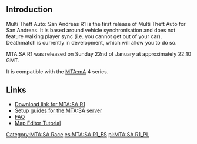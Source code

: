 Introduction
------------

Multi Theft Auto: San Andreas R1 is the first release of Multi Theft Auto for San Andreas. It is based around vehicle synchronisation and does not feature walking player sync (i.e. you cannot get out of your car). Deathmatch is currently in development, which will allow you to do so.

MTA:SA R1 was released on Sunday 22nd of January at approximately 22:10 GMT.

It is compatible with the [MTA:mA](/docs/mta:ma.md "wikilink") 4 series.

Links
-----

-   [Download link for MTA:SA R1](http://light.mtavc.com)
-   [Setup guides for the MTA:SA server](/docs/server_setup_guides.md "wikilink")
-   [FAQ](/docs/mtasa_faq.md "wikilink")
-   [Map Editor Tutorial](/docs/map_editor.md "wikilink")

[Category:MTA:SA Race](/docs/category:mta:sa_race.md "wikilink") [es:MTA:SA R1\_ES](/es:MTA:SA_R1_ES.md "wikilink") [pl:MTA:SA R1\_PL](/pl:MTA:SA_R1_PL.md "wikilink")
